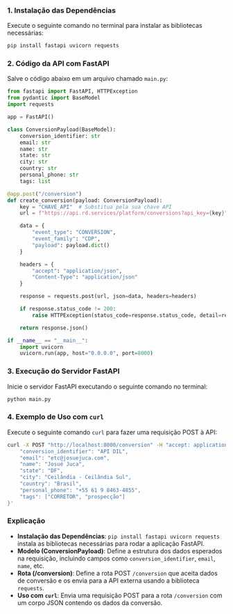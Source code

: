 ### 1. Instalação das Dependências

Execute o seguinte comando no terminal para instalar as bibliotecas necessárias:

```bash
pip install fastapi uvicorn requests
```

### 2. Código da API com FastAPI

Salve o código abaixo em um arquivo chamado `main.py`:

```python
from fastapi import FastAPI, HTTPException
from pydantic import BaseModel
import requests

app = FastAPI()

class ConversionPayload(BaseModel):
    conversion_identifier: str
    email: str
    name: str
    state: str
    city: str
    country: str
    personal_phone: str
    tags: list

@app.post("/conversion")
def create_conversion(payload: ConversionPayload):
    key = "CHAVE_API"  # Substitua pela sua chave API
    url = f"https://api.rd.services/platform/conversions?api_key={key}"

    data = {
        "event_type": "CONVERSION",
        "event_family": "CDP",
        "payload": payload.dict()
    }

    headers = {
        "accept": "application/json",
        "Content-Type": "application/json"
    }

    response = requests.post(url, json=data, headers=headers)

    if response.status_code != 200:
        raise HTTPException(status_code=response.status_code, detail=response.text)

    return response.json()

if __name__ == "__main__":
    import uvicorn
    uvicorn.run(app, host="0.0.0.0", port=8000)
```

### 3. Execução do Servidor FastAPI

Inicie o servidor FastAPI executando o seguinte comando no terminal:

```bash
python main.py
```

### 4. Exemplo de Uso com `curl`

Execute o seguinte comando `curl` para fazer uma requisição POST à API:

```bash
curl -X POST "http://localhost:8000/conversion" -H "accept: application/json" -H "Content-Type: application/json" -d '{
    "conversion_identifier": "API DIL",
    "email": "etc@josuejuca.com",
    "name": "Josué Juca",
    "state": "DF",
    "city": "Ceilândia - Ceilândia Sul",
    "country": "Brasil",
    "personal_phone": "+55 61 9 8463-4855",
    "tags": ["CORRETOR", "prospecção"]
}'
```

### Explicação

- **Instalação das Dependências**: `pip install fastapi uvicorn requests` instala as bibliotecas necessárias para rodar a aplicação FastAPI.
- **Modelo (ConversionPayload)**: Define a estrutura dos dados esperados na requisição, incluindo campos como `conversion_identifier`, `email`, `name`, etc.
- **Rota (/conversion)**: Define a rota POST `/conversion` que aceita dados de conversão e os envia para a API externa usando a biblioteca `requests`.
- **Uso com `curl`**: Envia uma requisição POST para a rota `/conversion` com um corpo JSON contendo os dados da conversão.
